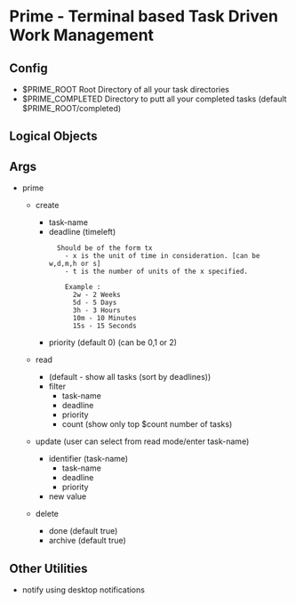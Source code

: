 # Prime - Terminal based Task Driven Work Management

## Config
  - $PRIME_ROOT Root Directory of all your task directories
  - $PRIME_COMPLETED Directory to putt all your completed tasks (default $PRIME_ROOT/completed)

## Logical Objects

## Args
- prime
  - create
    - task-name
    - deadline (timeleft)
        ```
          Should be of the form tx
            - x is the unit of time in consideration. [can be w,d,m,h or s]
            - t is the number of units of the x specified.

            Example :
              2w - 2 Weeks
              5d - 5 Days
              3h - 3 Hours
              10m - 10 Minutes
              15s - 15 Seconds
        ```
    - priority (default 0) (can be 0,1 or 2)
  
  - read
    - (default - show all tasks (sort by deadlines))
    - filter
      - task-name
      - deadline
      - priority
      - count (show only top $count number of tasks)

  - update (user can select from read mode/enter task-name)
    - identifier (task-name)
      - task-name
      - deadline
      - priority
    - new value
  - delete
    - done (default true)
    - archive (default true)

## Other Utilities
- notify using desktop notifications
